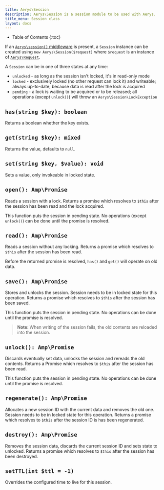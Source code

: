 ```yaml
---
title: Aerys\Session
description: Aerys\Session is a session module to be used with Aerys.
title_menu: Session class
layout: docs
---
```


* Table of Contents
{:toc}

If an [`Aerys\session()` middleware](middleware.html) is present, a `Session` instance can be created using `new Aerys\Session($request)` where `$request` is an instance of [`Aerys\Request`](../aerys/classes/request.html).

A `Session` can be in one of three states at any time:
- `unlocked` - as long as the session isn't locked, it's in read-only mode
- `locked` - exclusively locked (no other request can lock it) and writeable; always up-to-date, because data is read after the lock is acquired
- `pending` - a lock is waiting to be acquired or to be released; all operations (except `unlock()`) will throw an `Aerys\Session\LockException`

## `has(string $key): boolean`

Returns a boolean whether the key exists.

## `get(string $key): mixed`

Returns the value, defaults to `null`.

## `set(string $key, $value): void`

Sets a value, only invokeable in locked state.

## `open(): Amp\Promise`

Reads a session with a lock. Returns a promise which resolves to `$this` after the session has been read and the lock acquired.

This function puts the session in pending state. No operations (except `unlock()`) can be done until the promise is resolved.

## `read(): Amp\Promise`

Reads a session without any locking. Returns a promise which resolves to `$this` after the session has been read.

Before the returned promise is resolved, `has()` and `get()` will operate on old data.

## `save(): Amp\Promise`

Stores and unlocks the session. Session needs to be in locked state for this operation. Returns a promise which resolves to `$this` after the session has been saved.

This function puts the session in pending state. No operations can be done until the promise is resolved.

> **Note**: When writing of the session fails, the old contents are reloaded into the session.

## `unlock(): Amp\Promise`

Discards eventually set data, unlocks the session and rereads the old contents. Returns a Promise which resolves to `$this` after the session has been read.

This function puts the session in pending state. No operations can be done until the promise is resolved.

## `regenerate(): Amp\Promise`

Allocates a new session ID with the current data and removes the old one. Session needs to be in locked state for this operation. Returns a promise which resolves to `$this` after the session ID is has been regenerated.

## `destroy(): Amp\Promise`

Removes the session data, discards the current session ID and sets state to unlocked. Returns a promise which resolves to `$this` after the session has been destroyed.

## `setTTL(int $ttl = -1)`

Overrides the configured time to live for this session.

